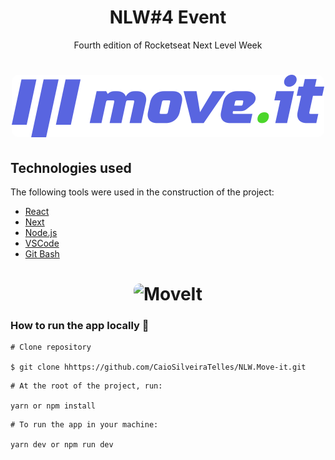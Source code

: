 <h1 align="center">
    NLW#4 Event
</h1>
   
</h1>
<p align="center"> Fourth edition of Rocketseat Next Level Week </p>

<h1 align="center">
  <img width="500" style="border-radius: 10px" height="auto" alt="MoveIt" title="#MoveIt" src="public/logo-full.svg" />
</h1>


<h2 id="technologies"> Technologies used </h2>

The following tools were used in the construction of the project:

- [React](https://reactjs.org)
- [Next](https://nextjs.org)
- [Node.js](https://nodejs.org/en/)
- [VSCode](https://code.visualstudio.com)
- [Git Bash](https://gitforwindows.org/)



<h1 align="center">
  <img width="500" style="border-radius: 10px" height="auto" alt="MoveIt" title="#Demo" src="public/demo.gif" />
</h1>

### How to run the app locally 🤔
```
# Clone repository

$ git clone hhttps://github.com/CaioSilveiraTelles/NLW.Move-it.git
```

```
# At the root of the project, run:

yarn or npm install
```

```
# To run the app in your machine:

yarn dev or npm run dev
```
